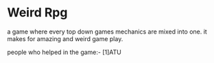 # Weird Rpg

a game where every top down games mechanics are mixed into one. it makes for amazing and weird game play.

people who helped in the game:- 
[1]ATU